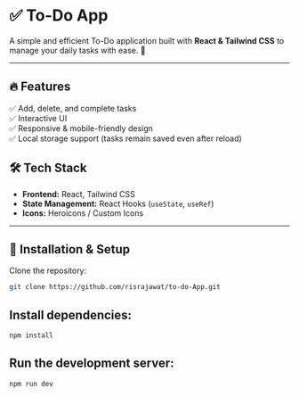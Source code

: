 # ✅ To-Do App

A simple and efficient To-Do application built with **React & Tailwind CSS** to manage your daily tasks with ease. 🚀

---

## 🔥 Features

✅ Add, delete, and complete tasks  
✅ Interactive UI  
✅ Responsive & mobile-friendly design  
✅ Local storage support (tasks remain saved even after reload)

## 🛠️ Tech Stack

- **Frontend:** React, Tailwind CSS  
- **State Management:** React Hooks (`useState`, `useRef`)  
- **Icons:** Heroicons / Custom Icons  

---

## 🚀 Installation & Setup

Clone the repository:
```sh
git clone https://github.com/risrajawat/to-do-App.git
```
## Install dependencies:
```sh
npm install
```
## Run the development server:
```sh
npm run dev
```

